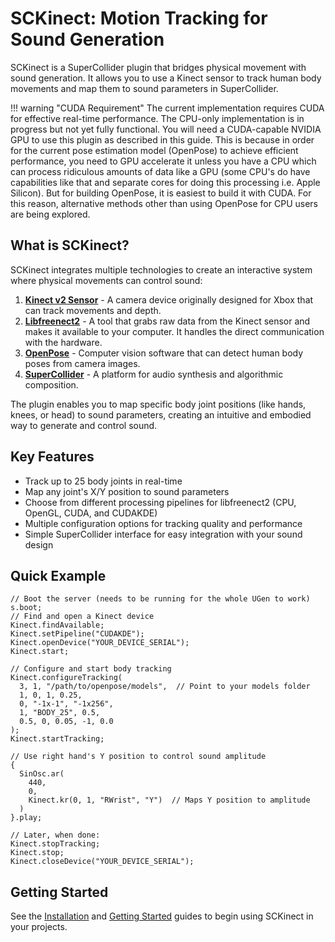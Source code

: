# SCKinect: Motion Tracking for Sound Generation

SCKinect is a SuperCollider plugin that bridges physical movement with sound generation. It allows you to use a Kinect sensor to track human body movements and map them to sound parameters in SuperCollider.

!!! warning "CUDA Requirement"
    The current implementation requires CUDA for effective real-time performance. The CPU-only implementation is in progress but not yet fully functional. You will need a CUDA-capable NVIDIA GPU to use this plugin as described in this guide. This is because in order for the current pose estimation model (OpenPose) to achieve efficient performance, you need to GPU accelerate it unless you have a CPU which can process ridiculous amounts of data like a GPU (some CPU's do have capabilities like that and separate cores for doing this processing i.e. Apple Silicon). But for building OpenPose, it is easiest to build it with CUDA. For this reason, alternative methods other than using OpenPose for CPU users are being explored.

## What is SCKinect?

SCKinect integrates multiple technologies to create an interactive system where physical movements can control sound:

1. [**Kinect v2 Sensor**](https://en.wikipedia.org/wiki/Kinect#Kinect_for_Xbox_One_(2013)) - A camera device originally designed for Xbox that can track movements and depth.
2. [**Libfreenect2**](https://github.com/OpenKinect/libfreenect2) - A tool that grabs raw data from the Kinect sensor and makes it available to your computer. It handles the direct communication with the hardware.
3. [**OpenPose**](https://github.com/CMU-Perceptual-Computing-Lab/openpose) - Computer vision software that can detect human body poses from camera images.
4. [**SuperCollider**](https://github.com/supercollider/supercollider) - A platform for audio synthesis and algorithmic composition.

The plugin enables you to map specific body joint positions (like hands, knees, or head) to sound parameters, creating an intuitive and embodied way to generate and control sound.

## Key Features

- Track up to 25 body joints in real-time
- Map any joint's X/Y position to sound parameters
- Choose from different processing pipelines for libfreenect2 (CPU, OpenGL, CUDA, and CUDAKDE)
- Multiple configuration options for tracking quality and performance
- Simple SuperCollider interface for easy integration with your sound design

## Quick Example

```supercollider
// Boot the server (needs to be running for the whole UGen to work)
s.boot;
// Find and open a Kinect device
Kinect.findAvailable;
Kinect.setPipeline("CUDAKDE");
Kinect.openDevice("YOUR_DEVICE_SERIAL");
Kinect.start;

// Configure and start body tracking
Kinect.configureTracking(
  3, 1, "/path/to/openpose/models",  // Point to your models folder
  1, 0, 1, 0.25,
  0, "-1x-1", "-1x256",
  1, "BODY_25", 0.5, 
  0.5, 0, 0.05, -1, 0.0
);
Kinect.startTracking;

// Use right hand's Y position to control sound amplitude
{
  SinOsc.ar(
    440, 
    0, 
    Kinect.kr(0, 1, "RWrist", "Y")  // Maps Y position to amplitude
  )
}.play;

// Later, when done:
Kinect.stopTracking;
Kinect.stop;
Kinect.closeDevice("YOUR_DEVICE_SERIAL");
```

## Getting Started

See the [Installation](installation.md) and [Getting Started](getting-started.md) guides to begin using SCKinect in your projects. 
